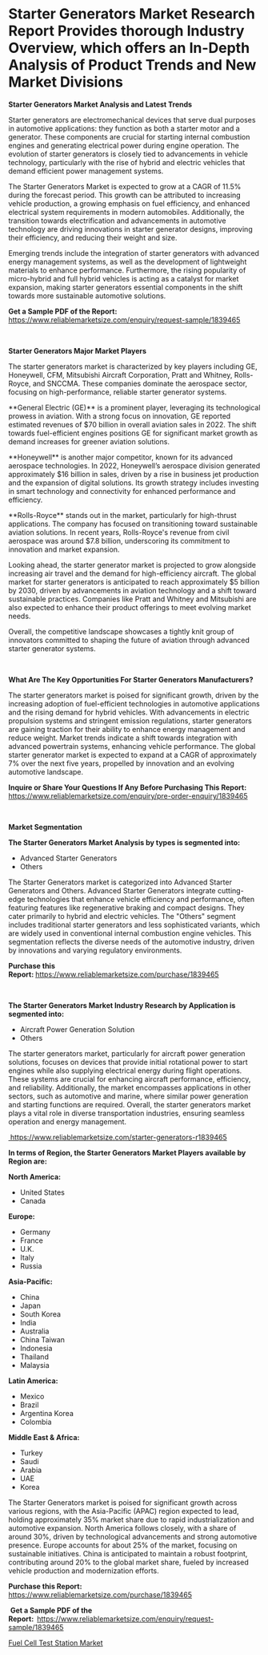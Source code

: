 <p><h1>Starter Generators Market Research Report Provides thorough Industry Overview, which offers an In-Depth Analysis of Product Trends and New Market Divisions</h1></p><p><strong>Starter Generators Market Analysis and Latest Trends</strong></p>
<p><p>Starter generators are electromechanical devices that serve dual purposes in automotive applications: they function as both a starter motor and a generator. These components are crucial for starting internal combustion engines and generating electrical power during engine operation. The evolution of starter generators is closely tied to advancements in vehicle technology, particularly with the rise of hybrid and electric vehicles that demand efficient power management systems.</p><p>The Starter Generators Market is expected to grow at a CAGR of 11.5% during the forecast period. This growth can be attributed to increasing vehicle production, a growing emphasis on fuel efficiency, and enhanced electrical system requirements in modern automobiles. Additionally, the transition towards electrification and advancements in automotive technology are driving innovations in starter generator designs, improving their efficiency, and reducing their weight and size.</p><p>Emerging trends include the integration of starter generators with advanced energy management systems, as well as the development of lightweight materials to enhance performance. Furthermore, the rising popularity of micro-hybrid and full hybrid vehicles is acting as a catalyst for market expansion, making starter generators essential components in the shift towards more sustainable automotive solutions.</p></p>
<p><strong>Get a Sample PDF of the Report:&nbsp;</strong> <a href="https://www.reliablemarketsize.com/enquiry/request-sample/1839465?utm_campaign=3564&utm_medium=2&utm_source=Github&utm_content=ia&utm_term=07042025&utm_id=starter-generators">https://www.reliablemarketsize.com/enquiry/request-sample/1839465</a></p>
<p>&nbsp;</p>
<p><strong>Starter Generators Major Market Players</strong></p>
<p><p>The starter generators market is characterized by key players including GE, Honeywell, CFM, Mitsubishi Aircraft Corporation, Pratt and Whitney, Rolls-Royce, and SNCCMA. These companies dominate the aerospace sector, focusing on high-performance, reliable starter generator systems.</p><p>**General Electric (GE)** is a prominent player, leveraging its technological prowess in aviation. With a strong focus on innovation, GE reported estimated revenues of $70 billion in overall aviation sales in 2022. The shift towards fuel-efficient engines positions GE for significant market growth as demand increases for greener aviation solutions.</p><p>**Honeywell** is another major competitor, known for its advanced aerospace technologies. In 2022, Honeywell’s aerospace division generated approximately $16 billion in sales, driven by a rise in business jet production and the expansion of digital solutions. Its growth strategy includes investing in smart technology and connectivity for enhanced performance and efficiency.</p><p>**Rolls-Royce** stands out in the market, particularly for high-thrust applications. The company has focused on transitioning toward sustainable aviation solutions. In recent years, Rolls-Royce's revenue from civil aerospace was around $7.8 billion, underscoring its commitment to innovation and market expansion.</p><p>Looking ahead, the starter generator market is projected to grow alongside increasing air travel and the demand for high-efficiency aircraft. The global market for starter generators is anticipated to reach approximately $5 billion by 2030, driven by advancements in aviation technology and a shift toward sustainable practices. Companies like Pratt and Whitney and Mitsubishi are also expected to enhance their product offerings to meet evolving market needs.</p><p>Overall, the competitive landscape showcases a tightly knit group of innovators committed to shaping the future of aviation through advanced starter generator systems.</p></p>
<p>&nbsp;</p>
<p><strong>What Are The Key Opportunities For Starter Generators Manufacturers?</strong></p>
<p><p>The starter generators market is poised for significant growth, driven by the increasing adoption of fuel-efficient technologies in automotive applications and the rising demand for hybrid vehicles. With advancements in electric propulsion systems and stringent emission regulations, starter generators are gaining traction for their ability to enhance energy management and reduce weight. Market trends indicate a shift towards integration with advanced powertrain systems, enhancing vehicle performance. The global starter generator market is expected to expand at a CAGR of approximately 7% over the next five years, propelled by innovation and an evolving automotive landscape.</p></p>
<p><strong>Inquire or Share Your Questions If Any Before Purchasing This Report:</strong> <a href="https://www.reliablemarketsize.com/enquiry/pre-order-enquiry/1839465?utm_campaign=3564&utm_medium=2&utm_source=Github&utm_content=ia&utm_term=07042025&utm_id=starter-generators">https://www.reliablemarketsize.com/enquiry/pre-order-enquiry/1839465</a></p>
<p>&nbsp;</p>
<p><strong>Market Segmentation</strong></p>
<p><strong>The Starter Generators Market Analysis by types is segmented into:</strong></p>
<p><ul><li>Advanced Starter Generators</li><li>Others</li></ul></p>
<p><p>The Starter Generators market is categorized into Advanced Starter Generators and Others. Advanced Starter Generators integrate cutting-edge technologies that enhance vehicle efficiency and performance, often featuring features like regenerative braking and compact designs. They cater primarily to hybrid and electric vehicles. The "Others" segment includes traditional starter generators and less sophisticated variants, which are widely used in conventional internal combustion engine vehicles. This segmentation reflects the diverse needs of the automotive industry, driven by innovations and varying regulatory environments.</p></p>
<p><strong>Purchase this Report:&nbsp;</strong><a href="https://www.reliablemarketsize.com/purchase/1839465?utm_campaign=3564&utm_medium=2&utm_source=Github&utm_content=ia&utm_term=07042025&utm_id=starter-generators">https://www.reliablemarketsize.com/purchase/1839465</a></p>
<p>&nbsp;</p>
<p><strong>The Starter Generators Market Industry Research by Application is segmented into:</strong></p>
<p><ul><li>Aircraft Power Generation Solution</li><li>Others</li></ul></p>
<p><p>The starter generators market, particularly for aircraft power generation solutions, focuses on devices that provide initial rotational power to start engines while also supplying electrical energy during flight operations. These systems are crucial for enhancing aircraft performance, efficiency, and reliability. Additionally, the market encompasses applications in other sectors, such as automotive and marine, where similar power generation and starting functions are required. Overall, the starter generators market plays a vital role in diverse transportation industries, ensuring seamless operation and energy management.</p></p>
<p><a href="https://www.reliablemarketsize.com/starter-generators-r1839465?utm_campaign=3564&utm_medium=2&utm_source=Github&utm_content=ia&utm_term=07042025&utm_id=starter-generators">&nbsp;https://www.reliablemarketsize.com/starter-generators-r1839465</a></p>
<p><strong>In terms of Region, the Starter Generators Market Players available by Region are:</strong></p>
<p>
    <p> <strong> North America: </strong>
        <ul>
            <li>United States</li>
            <li>Canada</li>
        </ul>
        </p> 
    <p> <strong> Europe: </strong>
        <ul>
            <li>Germany</li>
            <li>France</li>
            <li>U.K.</li>
            <li>Italy</li>
            <li>Russia</li>
        </ul>
        </p> 
    <p> <strong> Asia-Pacific: </strong>
        <ul>
            <li>China</li>
            <li>Japan</li>
            <li>South Korea</li>
            <li>India</li>
            <li>Australia</li>
            <li>China Taiwan</li>
            <li>Indonesia</li>
            <li>Thailand</li>
            <li>Malaysia</li>
        </ul>
        </p> 
    <p> <strong> Latin America: </strong>
        <ul>
            <li>Mexico</li>
            <li>Brazil</li>
            <li>Argentina Korea</li>
            <li>Colombia</li>
        </ul>
        </p> 
    <p> <strong> Middle East & Africa: </strong>
        <ul>
            <li>Turkey</li>
            <li>Saudi</li>
            <li>Arabia</li>
            <li>UAE</li>
            <li>Korea</li>
        </ul>
    </p>
    </p>
<p><p>The Starter Generators market is poised for significant growth across various regions, with the Asia-Pacific (APAC) region expected to lead, holding approximately 35% market share due to rapid industrialization and automotive expansion. North America follows closely, with a share of around 30%, driven by technological advancements and strong automotive presence. Europe accounts for about 25% of the market, focusing on sustainable initiatives. China is anticipated to maintain a robust footprint, contributing around 20% to the global market share, fueled by increased vehicle production and modernization efforts.</p></p>
<p><strong>Purchase this Report: </strong><a href="https://www.reliablemarketsize.com/purchase/1839465?utm_campaign=3564&utm_medium=2&utm_source=Github&utm_content=ia&utm_term=07042025&utm_id=starter-generators">https://www.reliablemarketsize.com/purchase/1839465</a></p>
<p>&nbsp;<strong>Get a Sample PDF of the Report:&nbsp;&nbsp;</strong><a href="https://www.reliablemarketsize.com/enquiry/request-sample/1839465?utm_campaign=3564&utm_medium=2&utm_source=Github&utm_content=ia&utm_term=07042025&utm_id=starter-generators">https://www.reliablemarketsize.com/enquiry/request-sample/1839465</a></p>
<p><strong></strong></p>
<p><p><a href="https://github.com/kmettjanksj7/Market-Research-Report-List-1/blob/main/fuel-cell-test-station-market.md?utm_campaign=3564&utm_medium=2&utm_source=Github&utm_content=ia&utm_term=07042025&utm_id=starter-generators">Fuel Cell Test Station Market</a></p></p>